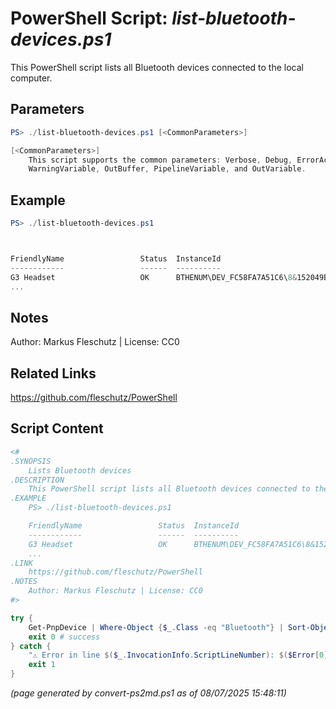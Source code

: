 PowerShell Script: *list-bluetooth-devices.ps1*
===================================

This PowerShell script lists all Bluetooth devices connected to the local computer.

Parameters
----------
```powershell
PS> ./list-bluetooth-devices.ps1 [<CommonParameters>]

[<CommonParameters>]
    This script supports the common parameters: Verbose, Debug, ErrorAction, ErrorVariable, WarningAction, 
    WarningVariable, OutBuffer, PipelineVariable, and OutVariable.
```

Example
-------
```powershell
PS> ./list-bluetooth-devices.ps1



FriendlyName                 Status  InstanceId
------------                 ------  ----------
G3 Headset                   OK      BTHENUM\DEV_FC58FA7A51C6\8&152049BE&0&BLUETOOTHDEVICE_FC58FA7A51C6
...

```

Notes
-----
Author: Markus Fleschutz | License: CC0

Related Links
-------------
https://github.com/fleschutz/PowerShell

Script Content
--------------
```powershell
<#
.SYNOPSIS
	Lists Bluetooth devices
.DESCRIPTION
	This PowerShell script lists all Bluetooth devices connected to the local computer.
.EXAMPLE
	PS> ./list-bluetooth-devices.ps1

	FriendlyName                 Status  InstanceId
	------------                 ------  ----------
	G3 Headset                   OK      BTHENUM\DEV_FC58FA7A51C6\8&152049BE&0&BLUETOOTHDEVICE_FC58FA7A51C6
	...
.LINK
	https://github.com/fleschutz/PowerShell
.NOTES
	Author: Markus Fleschutz | License: CC0
#>

try {
	Get-PnpDevice | Where-Object {$_.Class -eq "Bluetooth"} | Sort-Object -property FriendlyName | Format-Table -property FriendlyName,Status,InstanceId
	exit 0 # success
} catch {
	"⚠️ Error in line $($_.InvocationInfo.ScriptLineNumber): $($Error[0])"
	exit 1
}
```

*(page generated by convert-ps2md.ps1 as of 08/07/2025 15:48:11)*

